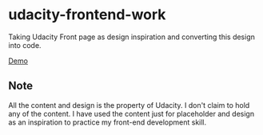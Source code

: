# udacity-frontend-work
Taking Udacity Front page as design inspiration and converting this design into code.

<a href="https://abhishekraj007.github.io/apps/udacity/">Demo</a>


<h2>Note </h2>
All the content and design is the property of Udacity. I don't claim to hold any of the content. I have used the content just for placeholder and design as an inspiration to practice my front-end development skill. 

